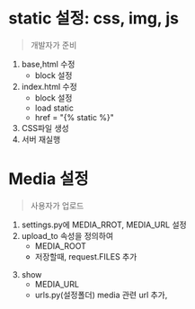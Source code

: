# static 설정: css, img, js

> 개발자가 준비

1. base,html 수정
   - block 설정
2. index.html 수정 
   - block 설정
   - load static
   - href = "{% static %}"
3. CSS파일 생성
4. 서버 재실행



# Media 설정

> 사용자가 업로드

1. settings.py에 MEDIA_RROT, MEDIA_URL 설정
2. upload_to 속성을 정의하여
   - MEDIA_ROOT
   - <form ~~~ enctype="det_part/~~"
   - 저장할때, request.FILES 추가
3. show
   - MEDIA_URL
   - urls.py(설정폴더) media 관련 url 추가,